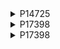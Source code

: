 <details><summary>P14725</summary>

2023-01-17
- <u>***Data Structure***</u>
- String 
- Tree 
- Trie  
~~~
단순 자료구조 문제
다진 트리 구조. 주어진 문제 그대로 다진 트리를 구현해도 맞고
트라이 자료구조를 사용해도 맞다.

정직한 중첩 딕셔너리로 구현했다. 파이썬 응애답게.
묘수풀이해보겠답시고 튜플(먹이,깊이) 딕셔너리로 풀다가 출력초과.
이유는 딕셔너리 속 튜플의 중복을 확인하지 못해
A > B > C               A > B > C
      > D               A > B > D
 ⬆ 이게                   ⬆ 이래돼서.
~~~
[오늘의 선생님](https://velog.io/@kimdukbae/BOJ-14725-%EA%B0%9C%EB%AF%B8%EA%B5%B4-Python)  
❗ 구조는 동일한데 문법이 신기하다
~~~python
def f(c,d):
 for e in sorted(c):print('--'*d+e);f(c[e],d+1)
t={}
for e in[*open(0)][1:]:
 h=t
 for c in e.split()[1:]:h=h.setdefault(c,{})
f(t,0)
~~~
>이모티콘 박아가며 풀이 작성하니 웃기네
</details>

<details><summary>P17398</summary>

2023-07-27
- <u>***Data Structure***</u>
- Union find
[오늘의 선생님](https://atgane.tistory.com/72)  
</details>

<details><summary>P17398</summary>

2023-08-12
- <u>***Data Structure***</u>
- Sparse Table
[오 선]([https://atgane.tistory.com/72](https://rapun7el.tistory.com/220)https://rapun7el.tistory.com/220)  
</details>

